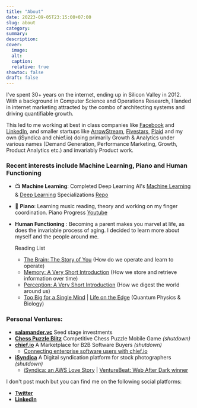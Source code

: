 ```yaml
---
title: "About"
date: 20223-09-05T23:15:00+07:00
slug: about
category:
summary:
description: 
cover:
  image:
  alt:
  caption: 
  relative: true
showtoc: false
draft: false
---
```

I've spent 30+ years on the internet, ending up in Silicon Valley in 2012. With a background in Computer Science and Operations Research, I landed in internet marketing attracted by the combo of architecting systems and driving quantifiable growth. 

This led to me working at best in class companies like [Facebook](https://www.facebook.com) and [LinkedIn](https://www.linkedin.com), and smaller startups like [ArrowStream](https://www.arrowstream.com), [Fivestars](https://www.fivestars.com), [Plaid](https://www.plaid.com) and my own (iSyndica and chief.io) doing primarily Growth & Analytics under various names (Demand Generation, Performance Marketing, Growth, Product Analytics etc.) and invariably Product work.

### Recent interests include Machine Learning, Piano and Human Functioning

- 📺 **Machine Learning**: 
Completed Deep Learning AI's [Machine Learning](https://www.deeplearning.ai/courses/machine-learning-specialization/) & [Deep Learning](https://www.deeplearning.ai/courses/deep-learning-specialization/) Specializations [Repo](https://github.com/hlth/deeplearning_ai)
- 📝 **Piano**:
Learning music reading, theory and working on my finger coordination. Piano Progress [Youtube](https://www.youtube.com/watch?v=mkzuv7uXF_s&list=PL2WtQe2AQhBk_OfhHyCfGzIy3mumEhc2v)
- **Human Functioning** : 
Becoming a parent makes you marvel at life, as does the invariable process of aging. I decided to learn more about myself and the people around me.

    Reading List
    - [The Brain: The Story of You](https://www.amazon.com/Brain-Story-You-David-Eagleman/dp/1101870532/ref=tmm_hrd_swatch_0?_encoding=UTF8&amp;qid=1693863695&amp;sr=8-4&_encoding=UTF8&tag=foreignrant-20&linkCode=ur2&linkId=b9a2937a24f2be24e2de8c1744805840&camp=1789&creative=9325) (How do we operate and learn to operate)
    - [Memory: A Very Short Introduction](https://www.amazon.com/gp/product/0192806750/ref=ppx_yo_dt_b_search_asin_title?ie=UTF8&amp;psc=1&_encoding=UTF8&tag=foreignrant-20&linkCode=ur2&linkId=839159ab6af82edc8cce7f036d1c184a&camp=1789&creative=9325) (How we store and retrieve information over time)
    - [Perception: A Very Short Introduction](https://www.amazon.com/Perception-Very-Short-Introduction-Introductions/dp/0198791003/qid=1693864373?&_encoding=UTF8&tag=foreignrant-20&linkCode=ur2&linkId=7cfe950d9c357a387da11be78d507946&camp=1789&creative=9325) (How we digest the world around us)
    - [Too Big for a Single Mind](https://www.amazon.com/Too-Big-Single-Mind-Generation/dp/1615199209/ref=tmm_hrd_swatch_0?_encoding=UTF8&amp;qid=1693864238&amp;sr=8-1&_encoding=UTF8&tag=foreignrant-20&linkCode=ur2&linkId=6e76c16d14f34d7786d6aaa7a8896a21&camp=1789&creative=9325) | [Life on the Edge](https://www.amazon.com/gp/product/B012HJOF4I/ref=ppx_yo_dt_b_d_asin_title_o00aud_?ie=UTF8&amp;psc=1&_encoding=UTF8&tag=foreignrant-20&linkCode=ur2&linkId=5f8e92876825fa1017d81f80f90f7e4b&camp=1789&creative=9325) (Quantum Physics & Biology)

### Personal Ventures:
- [**salamander.vc**](https://www.salamander.vc/) Seed stage investments
- [**Chess Puzzle Blitz**](https://appadvice.com/app/chess-puzzle-blitz/1481795247) Competitive Chess Puzzle Mobile Game *(shutdown)*
- [**chief.io**](https://www.chief.io) A Marketplace for B2B Software Buyers *(shutdown)*
    - [Connecting enterprise software users with chief.io](https://medium.com/@hlth/connecting-enterprise-software-users-with-chief-io-57ef7c389fc8)
- [**iSyndica**](https://www.techinasia.com/isyndica-the-cloud-based-digital-media-platform) A Digital syndication platform for stock photographers *(shutdown)*
    - [iSyndica: an AWS Love Story](https://aws.amazon.com/blogs/aws/isyndica-an-aws-love-story/) | [VentureBeat: Web After Dark winner](https://venturebeat.com/business/congrats-to-web-after-dark-winners-khush-isyndica-affective-interfaces-and-happiercom/)

I don't post much but you can find me on the following social platforms:
- [**Twitter**](https://twitter.com/hlth)
- [**LinkedIn**](https://www.linkedin.com/in/hugoangelmar/)